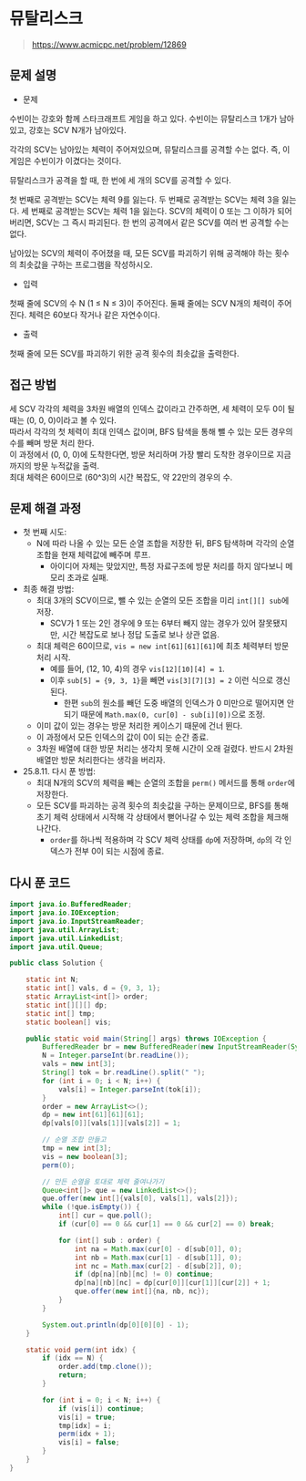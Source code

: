 # 뮤탈리스크

> https://www.acmicpc.net/problem/12869

## 문제 설명

- 문제

수빈이는 강호와 함께 스타크래프트 게임을 하고 있다. 수빈이는 뮤탈리스크 1개가 남아있고, 강호는 SCV N개가 남아있다.

각각의 SCV는 남아있는 체력이 주어져있으며, 뮤탈리스크를 공격할 수는 없다. 즉, 이 게임은 수빈이가 이겼다는 것이다.

뮤탈리스크가 공격을 할 때, 한 번에 세 개의 SCV를 공격할 수 있다.

첫 번째로 공격받는 SCV는 체력 9를 잃는다.
두 번째로 공격받는 SCV는 체력 3을 잃는다.
세 번째로 공격받는 SCV는 체력 1을 잃는다.
SCV의 체력이 0 또는 그 이하가 되어버리면, SCV는 그 즉시 파괴된다. 한 번의 공격에서 같은 SCV를 여러 번 공격할 수는 없다.

남아있는 SCV의 체력이 주어졌을 때, 모든 SCV를 파괴하기 위해 공격해야 하는 횟수의 최솟값을 구하는 프로그램을 작성하시오.

- 입력

첫째 줄에 SCV의 수 N (1 ≤ N ≤ 3)이 주어진다. 둘째 줄에는 SCV N개의 체력이 주어진다. 체력은 60보다 작거나 같은 자연수이다.

- 출력

첫째 줄에 모든 SCV를 파괴하기 위한 공격 횟수의 최솟값을 출력한다.

## 접근 방법

세 SCV 각각의 체력을 3차원 배열의 인덱스 값이라고 간주하면, 세 체력이 모두 0이 될 때는 (0, 0, 0)이라고 볼 수 있다.  
따라서 각각의 첫 체력이 최대 인덱스 값이며, BFS 탐색을 통해 뺄 수 있는 모든 경우의 수를 빼며 방문 처리 한다.  
이 과정에서 (0, 0, 0)에 도착한다면, 방문 처리하며 가장 빨리 도착한 경우이므로 지금까지의 방문 누적값을 출력.  
최대 체력은 60이므로 (60^3)의 시간 복잡도, 약 22만의 경우의 수.

## 문제 해결 과정

- 첫 번째 시도:
    - N에 따라 나올 수 있는 모든 순열 조합을 저장한 뒤, BFS 탐색하며 각각의 순열 조합을 현재 체력값에 빼주며 루프.
        - 아이디어 자체는 맞았지만, 특정 자료구조에 방문 처리를 하지 않다보니 메모리 초과로 실패.
- 최종 해결 방법:
    - 최대 3개의 SCV이므로, 뺄 수 있는 순열의 모든 조합을 미리 `int[][] sub`에 저장.
        - SCV가 1 또는 2인 경우에 9 또는 6부터 빼지 않는 경우가 있어 잘못됐지만, 시간 복잡도로 보나 정답 도출로 보나 상관 없음.
    - 최대 체력은 60이므로, `vis = new int[61][61][61]`에 최초 체력부터 방문 처리 시작.
        - 예를 들어, (12, 10, 4)의 경우 `vis[12][10][4] = 1`.
        - 이후 `sub[5] = {9, 3, 1}`을 빼면  `vis[3][7][3] = 2` 이런 식으로 갱신된다.
            - 한편 `sub`의 원소를 빼던 도중 배열의 인덱스가 0 미만으로 떨어지면 안되기 때문에 `Math.max(0, cur[0] - sub[i][0])`으로 조정.
    - 이미 값이 있는 경우는 방문 처리한 케이스기 때문에 건너 뛴다.
    - 이 과정에서 모든 인덱스의 값이 0이 되는 순간 종료.
    - 3차원 배열에 대한 방문 처리는 생각치 못해 시간이 오래 걸렸다. 반드시 2차원 배열만 방문 처리한다는 생각을 버리자.
- 25.8.11. 다시 푼 방법:
    - 최대 N개의 SCV의 체력을 빼는 순열의 조합을 `perm()` 메서드를 통해 `order`에 저장한다.
    - 모든 SCV를 파괴하는 공격 횟수의 최솟값을 구하는 문제이므로, BFS를 통해 초기 체력 상태에서 시작해 각 상태에서 뻗어나갈 수 있는 체력 조합을 체크해 나간다.
        - `order`를 하나씩 적용하며 각 SCV 체력 상태를 `dp`에 저장하며, `dp`의 각 인덱스가 전부 0이 되는 시점에 종료.

## 다시 푼 코드

```java
import java.io.BufferedReader;
import java.io.IOException;
import java.io.InputStreamReader;
import java.util.ArrayList;
import java.util.LinkedList;
import java.util.Queue;

public class Solution {

    static int N;
    static int[] vals, d = {9, 3, 1};
    static ArrayList<int[]> order;
    static int[][][] dp;
    static int[] tmp;
    static boolean[] vis;

    public static void main(String[] args) throws IOException {
        BufferedReader br = new BufferedReader(new InputStreamReader(System.in));
        N = Integer.parseInt(br.readLine());
        vals = new int[3];
        String[] tok = br.readLine().split(" ");
        for (int i = 0; i < N; i++) {
            vals[i] = Integer.parseInt(tok[i]);
        }
        order = new ArrayList<>();
        dp = new int[61][61][61];
        dp[vals[0]][vals[1]][vals[2]] = 1;

        // 순열 조합 만들고
        tmp = new int[3];
        vis = new boolean[3];
        perm(0);

        // 만든 순열을 토대로 체력 줄여나가기
        Queue<int[]> que = new LinkedList<>();
        que.offer(new int[]{vals[0], vals[1], vals[2]});
        while (!que.isEmpty()) {
            int[] cur = que.poll();
            if (cur[0] == 0 && cur[1] == 0 && cur[2] == 0) break;

            for (int[] sub : order) {
                int na = Math.max(cur[0] - d[sub[0]], 0);
                int nb = Math.max(cur[1] - d[sub[1]], 0);
                int nc = Math.max(cur[2] - d[sub[2]], 0);
                if (dp[na][nb][nc] != 0) continue;
                dp[na][nb][nc] = dp[cur[0]][cur[1]][cur[2]] + 1;
                que.offer(new int[]{na, nb, nc});
            }
        }

        System.out.println(dp[0][0][0] - 1);
    }

    static void perm(int idx) {
        if (idx == N) {
            order.add(tmp.clone());
            return;
        }

        for (int i = 0; i < N; i++) {
            if (vis[i]) continue;
            vis[i] = true;
            tmp[idx] = i;
            perm(idx + 1);
            vis[i] = false;
        }
    }
}
```